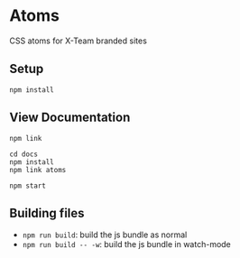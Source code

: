 # Atoms
CSS atoms for X-Team branded sites

## Setup
```
npm install
```

## View Documentation

```
npm link

cd docs
npm install
npm link atoms

npm start
```

## Building files

- `npm run build`: build the js bundle as normal
- `npm run build -- -w`: build the js bundle in watch-mode

